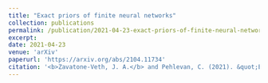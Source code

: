 ```yaml
---
title: "Exact priors of finite neural networks"
collection: publications
permalink: /publication/2021-04-23-exact-priors-of-finite-neural-networks
excerpt: 
date: 2021-04-23
venue: 'arXiv'
paperurl: 'https://arxiv.org/abs/2104.11734'
citation: '<b>Zavatone-Veth, J. A.</b> and Pehlevan, C. (2021). &quot;Exact priors of finite neural networks.&quot; <i>arXiv preprint</i> 2104.11734.'
---
```

